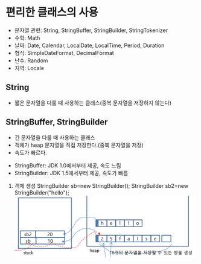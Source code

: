 # 편리한 클래스의 사용
- 문자열 관련: String, StringBuffer, StringBuilder, StringTokenizer
- 수학: Math
- 날짜: Date, Calendar, LocalDate, LocalTime, Period, Duration
- 형식: SimpleDateFormat, DecimalFormat
- 난수: Random
- 지역: Locale

## String 
- 짧은 문자열을 다룰 때 사용하는 클래스(중복 문자열을 저장하지 않는다)

## StringBuffer, StringBuilder
- 긴 문자열을 다룰 때 사용하는 클래스
- 객체가 heap 문자열을 직접 저장한다.(중복 문자열을 저장)
- 속도가 빠르다.

* StringBuffer: JDK 1.0에서부터 제공, 속도 느림
* StringBuilder: JDK 1.5에서부터 제공, 속도가 빠름

1. 객체 생성
StringBuilder sb=new StringBuilder();
StringBuilder sb2=new StringBuilder("hello");
![StringBuilder](./images/StringBuilder.png)